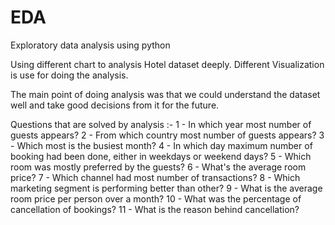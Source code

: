 # EDA
Exploratory data analysis using python

Using different chart to analysis Hotel dataset deeply. 
Different Visualization is use for doing the analysis.

The main point of doing analysis was that we could understand the dataset well and take good decisions from it for the future.

Questions that are solved by analysis :- 
1 - In which year most number of guests appears?
2 - From which country most number of guests appears?
3 - Which most is the busiest month?
4 - In which day maximum number of booking had been done, either in weekdays or weekend days?
5 - Which room was mostly preferred by the guests?
6 - What's the average room price?
7 - Which channel had most number of transactions?
8 - Which marketing segment is performing better than other?
9 - What is the average room price per person over a month?
10 - What was the percentage of cancellation of bookings?
11 - What is the reason behind cancellation?
